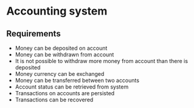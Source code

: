 # Accounting system
## Requirements
* Money can be deposited on account
* Money can be withdrawn from account
* It is not possible to withdraw more money from account than there is deposited
* Money currency can be exchanged
* Money can be transferred between two accounts
* Account status can be retrieved from system
* Transactions on accounts are persisted
* Transactions can be recovered

